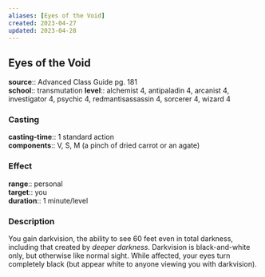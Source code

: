 ```yaml
---
aliases: [Eyes of the Void]
created: 2023-04-27
updated: 2023-04-28
---
```


## Eyes of the Void

**source**:: Advanced Class Guide pg. 181  
**school**:: transmutation
**level**:: alchemist 4, antipaladin 4, arcanist 4, investigator 4, psychic 4, redmantisassassin 4, sorcerer 4, wizard 4

### Casting

**casting-time**:: 1 standard action  
**components**:: V, S, M (a pinch of dried carrot or an agate)

### Effect

**range**:: personal  
**target**:: you  
**duration**:: 1 minute/level

### Description

You gain darkvision, the ability to see 60 feet even in total darkness, including that created by *deeper darkness*. Darkvision is black-and-white only, but otherwise like normal sight. While affected, your eyes turn completely black (but appear white to anyone viewing you with darkvision).
